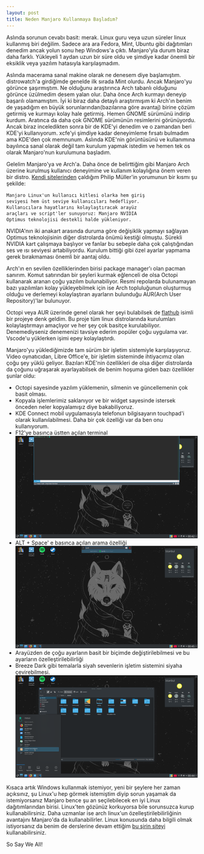 ```yaml
---
layout: post
title: Neden Manjaro Kullanmaya Başladım?
---
```


Aslında sorunun cevabı basit: merak. Linux guru veya uzun süreler linux kullanmış biri değilim. Sadece ara ara Fedora, Mint, Ubuntu gibi dağıtımları denedim ancak yolun sonu hep Windows'a çıktı. Manjaro'yla durum biraz daha farklı. Yükleyeli 1 aydan uzun bir süre oldu ve şimdiye kadar önemli bir eksiklik veya yazılım hatasıyla karşılaşmadım.

Aslında macerama sanal makine olarak ne denesem diye başlamıştım. distrowatch'a girdiğimde genelde ilk sırada Mint olurdu. Ancak Manjaro'yu görünce şaşırmıştım. Ne olduğunu araştırınca Arch tabanlı olduğunu görünce üzülmedim desem yalan olur. Daha önce Arch kurmayı deneyip başarılı olamamıştım. İyi ki biraz daha detaylı araştırmışım ki Arch'ın benim de yaşadığım en büyük sorunlarından(bazılarına göre avantaj) birine çözüm getirmiş ve kurmayı kolay hale getirmiş. Hemen GNOME sürümünü indirip kurdum. Aratınca da daha çok GNOME sürümünün resimlerini görünüyordu. Ancak biraz inceledikten sonra bir de KDE'yi denedim ve o zamandan beri KDE'yi kullanıyorum. xcfe'yi şimdiye kadar deneyimleme fırsatı bulmadım ama KDE'den çok memnunum. Aslında KDE'nin görüntüsünü ve kullanımına bayılınca sanal olarak değil tam kurulum yapmak istedim ve hemen tek os olarak Manjaro'nun kurulumuna başladım.

Gelelim Manjaro'ya ve Arch'a. Daha önce de belirttiğim gibi Manjaro Arch üzerine kurulmuş kullanıcı deneyimine ve kullanım kolaylığına önem veren bir distro. [Kendi sitelerinden](https://manjaro.org/) çaldığım Philip Müller'in yorumunun bir kısmı şu şekilde: 
  
```
Manjaro Linux'un kullanıcı kitlesi olarka hem giriş 
seviyesi hem üst seviye kullanıcıları hedefliyor. 
Kullanıcılara hayatlarını kolaylaştıracak arayüz 
araçları ve script'ler sunuyoruz: Manjaro NVIDIA 
Optimus teknolojisi destekli halde yükleniyor.
```
NVIDIA'nın iki anakart arasında duruma göre değişiklik yapmayı sağlayan Optimus teknolojisinin diğer distrolarda önümü kestiği olmuştu. Sürekli NVIDIA kart çalışmaya başlıyor ve fanlar bu sebeple daha çok çalıştığından ses ve ısı seviyesi artabiliyordu. Kurulum bittiği gibi özel ayarlar yapmama gerek bırakmaması önemli bir aantaj oldu.

Arch'ın en sevilen özelliklerinden birisi package manager'ı olan pacman sanırım. Komut satırından bir şeyleri kurmak eğlenceli de olsa Octopi kullanarak aranan çoğu yazılım bulunabiliyor. Resmi repolarda bulunamayan bazı yazılımları kolay yükleyebilmek için ise Arch topluluğunun oluşturmuş olduğu ve derlemeyi kolaylaştıran ayarların bulunduğu AUR(Arch User Repository)'lar bulunuyor.

Octopi veya AUR üzerinde genel olarak her şeyi bulabilsek de [flathub](https://flathub.org) isimli bir projeye denk geldim. Bu proje tüm linux distrolarında kurulumları kolaylaştırmayı amaçlıyor ve her şey çok basitçe kurulabiliyor. Denemediyseniz denemenizi tavsiye ederim popüler çoğu uygulama var. Vscode'u yüklerken işimi epey kolaylaştırdı.

Manjaro'yu yüklediğimizde tam sürüm bir işletim sistemiyle karşılaşıyoruz. Video oynatıcıdan, Libre Office'e, bir işletim sisteminde ihtiyacımız olan çoğu şey yüklü geliyor. Bazıları KDE'nin özellikleri de olsa diğer distrolarda da çoğunu uğraşarak ayarlayabilsek de benim hoşuma giden bazı özellikler şunlar oldu:

  * Octopi sayesinde yazılım yüklemenin, silmenin ve güncellemenin çok basit olması.
  * Kopyala işlemlerimiz saklanıyor ve bir widget sayesinde istersek önceden neler kopyalamışız diye bakabiliyoruz.
  * KDE Connect mobil uygulamasıyla telefonun bilgisayarın touchpad'i olarak kullanılabilmesi. Daha bir çok özelliği var da ben onu kullanıyorum.
  * F12'ye basınca üstten açılan terminal
  ![Terminal](../images/manjaro/dropdown_terminal.png)
  * ALT + Space' e basınca açılan arama özelliği
  ![Search](../images/manjaro/search.png)
  * Arayüzden de çoğu ayarların basit bir biçimde değiştirilebilmesi ve bu ayarların özelleştirilebilirliği
  * Breeze Dark gibi temalarla siyah sevenlerin işletim sistemini siyaha çevirebilmesi.
  ![Tema](../images/manjaro/breeze.png)

Kısaca artık Windows kullanmak istemiyor, yeni bir şeylere her zaman açıksınız, şu Linux'u hep görmek istemiştim diyip sorun yaşamak da istemiyorsanız Manjaro bence şu an seçilebilecek en iyi Linux dağıtımlarından birisi. Linux'ten gözünüz korkuyorsa bile  sorunsuzca kurup kullanabilirsiniz. Daha uzmanlar ise arch linux'un özelleştirilebilirliğinin avantajını Manjaro'da da kullanabilirler. Linux konusunda daha bilgili olmak istiyorsanız da benim de derslerine devam ettiğim [bu şirin siteyi](https://linuxjourney.com) kullanabilirsiniz. 

So Say We All!
